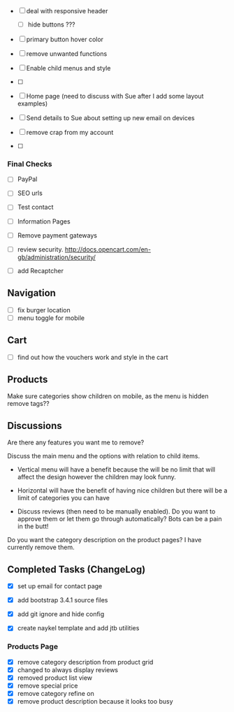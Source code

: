 
- [ ] deal with responsive header
  - [ ] hide buttons ???
- [ ] primary button hover color
- [ ] remove unwanted functions
- [ ] Enable child menus and style
- [ ]

- [ ] Home page (need to discuss with Sue after I add some layout examples)
- [ ] Send details to Sue about setting up new email on devices

- [ ] remove crap from my account
- [ ]

### Final Checks

- [ ] PayPal
- [ ] SEO urls
- [ ] Test contact
- [ ] Information Pages
- [ ] Remove payment gateways
- [ ] review security. http://docs.opencart.com/en-gb/administration/security/

- [ ] add Recaptcher


<!--   ------------------------------------   -->

## Navigation
- [ ] fix burger location
- [ ] menu toggle for mobile

## Cart
- [ ] find out how the vouchers work and style in the cart


## Products

Make sure categories show children on mobile, as the menu is hidden
remove tags??

## Discussions

Are there any features you want me to remove?

Discuss the main menu and the options with relation to child items.
- Vertical menu will have a benefit because the will be no limit that will affect the design however the children may look funny.
- Horizontal will have the benefit of having nice children but there will be a limit of categories you can have

- Discuss reviews (then need to be manually enabled). Do you want to approve them or let them go through automatically? Bots can be a pain in the butt!

Do you want the category description on the product pages? I have currently remove them.


## Completed Tasks (ChangeLog)

- [x] set up email for contact page


- [x] add bootstrap 3.4.1 source files
- [x] add git ignore and hide config
- [x] create naykel template and add jtb utilities

### Products Page
- [x] remove category description from product grid
- [x] changed to always display reviews
- [x] removed product list view
- [x] remove special price
- [x] remove category refine on
- [x] remove product description because it looks too busy

